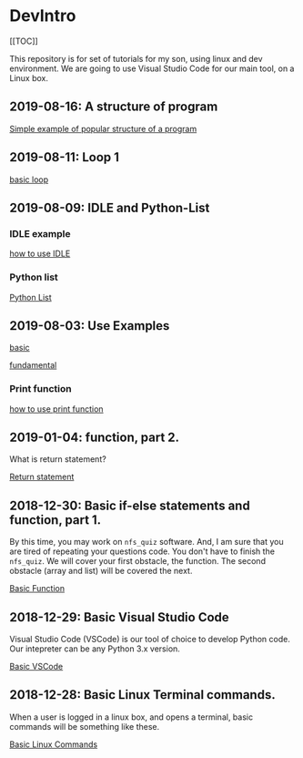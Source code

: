 # DevIntro

[[TOC]]

This repository is for set of tutorials for my son, using linux and dev environment.
We are going to use Visual Studio Code for our main tool, on a Linux box.

## 2019-08-16: A structure of program

[Simple example of popular structure of a program](2019/08/program-struct.txt)


## 2019-08-11: Loop 1

[basic loop](2019/08/loop-1.md)


## 2019-08-09: IDLE and Python-List

### IDLE example

[how to use IDLE](2019/08/idle.md)

### Python list

[Python List](2019/08/py-list.md)


## 2019-08-03:  Use Examples

[basic](https://www.programiz.com/python-programming/examples)

[fundamental](https://pythonprogramming.net/introduction-learn-python-3-tutorials/)

### Print function

[how to use print function](2019/08/print-function.md)


## 2019-01-04:  function, part 2.

What is return statement?

[Return statement](2019/01/return-1.md)


## 2018-12-30:  Basic if-else statements and function, part 1.

By this time, you may work on `nfs_quiz` software.
And, I am sure that you are tired of repeating your questions code.  You don't have to finish the `nfs_quiz`.  We will cover your first obstacle, the function.  The second obstacle (array and list) will be covered the next.

[Basic Function](2018/12/basic-function.md)


## 2018-12-29: Basic Visual Studio Code

Visual Studio Code (VSCode) is our tool of choice to develop Python code.
Our intepreter can be any Python 3.x version.

[Basic VSCode](2018/12/basic-vscode.md)


## 2018-12-28: Basic Linux Terminal commands.

When a user is logged in a linux box, and opens a terminal, basic commands will be something like these.

[Basic Linux Commands](2018/12/basic-linux-cmd.md)
